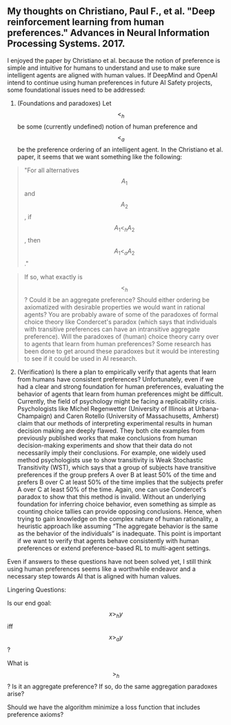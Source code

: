 ## My thoughts on Christiano, Paul F., et al. "Deep reinforcement learning from human preferences." Advances in Neural Information Processing Systems. 2017.

I enjoyed the paper by Christiano et al. because the notion of preference is simple and intuitive for humans to understand and use to make sure intelligent agents are aligned with human values. If DeepMind and OpenAI intend to continue using human preferences in future AI Safety projects, some foundational issues need to be addressed:
1. (Foundations and paradoxes) Let $$<_h$$ be some (currently undefined) notion of human preference and $$<_a$$ be the preference ordering of an intelligent agent. In the Christiano et al. paper, it seems that we want something like the following:

> "For all alternatives $$A_1$$ and $$A_2$$, if $$A_1 <_h A_2$$, then $$A_1 <_a A_2$$."

> If so, what exactly is $$<_h$$? Could it be an aggregate preference? Should either ordering be axiomatized with desirable properties we would want in rational agents? You are probably aware of some of the paradoxes of formal choice theory like Condercet's paradox (which says that individuals with transitive preferences can have an intransitive aggregate preference). Will the paradoxes of (human) choice theory carry over to agents that learn from human preferences? Some research has been done to get around these paradoxes but it would be interesting to see if it could be used in AI research.

2. (Verification) Is there a plan to empirically verify that agents that learn from humans have consistent preferences? Unfortunately, even if we had a clear and strong foundation for human preferences, evaluating the behavior of agents that learn from human preferences might be difficult. Currently, the field of psychology might be facing a replicability crisis. Psychologists like Michel Regenwetter (University of Illinois at Urbana-Champaign) and Caren Rotello (University of Massachusetts, Amherst) claim that our methods of interpreting experimental results in human decision making are deeply flawed. They both cite examples from previously published works that make conclusions from human decision-making experiments and show that their data do not necessarily imply their conclusions. For example, one widely used method psychologists use to show transitivity is Weak Stochastic Transitivity (WST), which says that a group of subjects have transitive preferences if the group prefers A over B at least 50% of the time and prefers B over C at least 50% of the time implies that the subjects prefer A over C at least 50% of the time. Again, one can use Condercet's paradox to show that this method is invalid. Without an underlying foundation for inferring choice behavior, even something as simple as counting choice tallies can provide opposing conclusions. Hence, when trying to gain knowledge on the complex nature of human rationality, a heuristic approach like assuming “The aggregate behavior is the same as the behavior of the individuals” is inadequate. This point is important if we want to verify that agents behave consistently with human preferences or extend preference-based RL to multi-agent settings.

Even if answers to these questions have not been solved yet, I still think using human preferences seems like a worthwhile endeavor and a necessary step towards AI that is aligned with human values.

Lingering Questions:

Is our end goal:  $$x >_h y$$ iff $$x >_a y$$?

What is $$>_h$$? Is it an aggregate preference? If so, do the same aggregation paradoxes arise?

Should we have the algorithm minimize a loss function that includes preference axioms?
